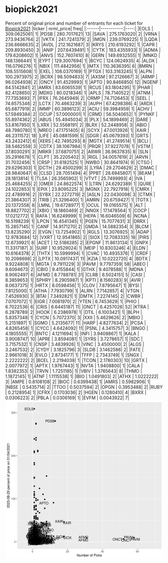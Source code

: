 # biopick2021
Percent of original price and number of entrants for each ticket for [Biopick2021](https://twitter.com/hashtag/Biopick2021)
|ticker |  nrml_price| freq|
|:------|-----------:|----:|
|EOLS   | 309.0625061|    1|
|PDSB   | 280.7017621|   13|
|SAVA   | 275.1763020|    2|
|VRNA   | 273.9436764|    2|
|VKTX   | 241.7241379|    2|
|IMGN   | 239.0769225|    1|
|LQDA   | 236.6666635|    2|
|AVDL   | 212.1621687|    3|
|KRYS   | 210.6193292|    1|
|CAPR   | 209.8930450|    3|
|ANIP   | 207.6439491|    1|
|CYTK   | 183.4355933|    1|
|ADMA   | 179.6208602|    1|
|ANVS   | 152.7607410|    8|
|GERN   | 149.6932555|    1|
|MNKD   | 148.1366441|    1|
|EYPT   | 129.3007694|    1|
|BCYC   | 124.0624935|    4|
|ALDX   | 116.0796276|    1|
|NBIX   | 111.4842956|    1|
|IMTX   | 110.3636395|    6|
|BMRN   | 108.5515608|    1|
|EXEL   | 108.0370169|    1|
|PTGX   | 103.3163245|    1|
|ALPN   | 100.2973975|    2|
|BCRX   |  98.5094833|    7|
|AXSM   |  97.2126667|    3|
|ARMP   |  96.0264938|    2|
|ONCY   |  91.4529993|    1|
|APTO   |  90.8466850|   12|
|NGENF  |  84.5142841|    2|
|AMRX   |  83.6065539|    1|
|RCUS   |  83.1804295|    1|
|PHAR   |  82.4128650|    2|
|MDXG   |  80.0218346|    1|
|APLS   |  78.7140522|    1|
|ATNM   |  77.7353693|    7|
|IFRX   |  76.2645949|    2|
|ORMP   |  74.7126453|    1|
|SEEL   |  74.6575346|    2|
|LCTX   |  70.4663239|    3|
|AUPH   |  67.4298386|    4|
|ARDX   |  65.6877919|    2|
|IMMP   |  60.3896123|    2|
|ACIU   |  59.3984959|    1|
|ACHV   |  57.5949384|    2|
|OCUP   |  57.0000001|    1|
|CRMD   |  56.5040652|    1|
|PYNKF  |  55.8974362|    2|
|ABUS   |  55.4945034|    3|
|PLX    |  54.1899469|    2|
|DARE   |  53.8167950|    1|
|LXRX   |  52.5568191|    2|
|BLRX   |  52.2448958|    3|
|ABIO   |  48.7980780|    1|
|MREO   |  47.1751405|    8|
|SCYX   |  47.0013926|    1|
|XAIR   |  46.2311572|   18|
|LIFE   |  45.0881599|    5|
|SDGR   |  45.0679393|    1|
|GRTS   |  43.2432412|    6|
|XERS   |  42.7495293|    8|
|MGTX   |  41.2749514|    1|
|BCLI   |  38.5462558|    3|
|CDTX   |  38.1067984|    1|
|PRQR   |  37.9227078|    1|
|VSTM   |  37.8030291|    3|
|MRKR   |  37.6870751|    2|
|ARWR   |  36.9637835|    8|
|SLN    |  35.2916678|    1|
|CLPT   |  35.2205402|    3|
|RIGL   |  34.0057619|    2|
|ARVN   |  31.7032456|    1|
|CRSP   |  31.6182525|    1|
|NWBO   |  30.8641974|    9|
|CTSO   |  29.6296303|    1|
|DCTH   |  29.4500299|    3|
|LYRA   |  29.2704629|    2|
|DMAC   |  28.9840647|    6|
|CLSD   |  28.7051494|    4|
|PPBT   |  28.6945807|    1|
|BEAM   |  28.1813814|    1|
|TLSA   |  26.3565902|    1|
|VTVT   |  25.7499993|    4|
|IVA    |  25.4684255|    2|
|OMER   |  24.8622574|    1|
|LTRN   |  24.6292389|    1|
|QURE   |  24.1022853|    1|
|EPIX   |  23.8095225|    3|
|MGNX   |  22.7927918|    1|
|CMRX   |  22.4789916|    2|
|SYBX   |  22.2272719|    2|
|ASLN   |  22.0430098|    3|
|CTMX   |  21.3864307|    3|
|TRIB   |  21.3296400|    1|
|AMRN   |  20.6759427|    1|
|TGTX   |  20.1372558|    8|
|LMNL   |  19.6728977|    1|
|OCUL   |  19.0165575|    1|
|ALT    |  18.8827702|    2|
|XBIO   |  18.1860469|    2|
|NNOX   |  17.1478564|    1|
|COCP   |  17.0212772|    1|
|RAFA   |  16.6249999|    1|
|HEPA   |  16.6046509|    6|
|NCNA   |  16.5198239|    1|
|LPCN   |  16.4541345|    1|
|PGEN   |  15.7077631|    3|
|DRRX   |  15.2857145|    1|
|CANF   |  14.9171270|    2|
|GMDA   |  14.5882354|    3|
|BLCM   |  13.8235290|    2|
|EVGN   |  13.7254902|    1|
|RGLS   |  13.3076925|    3|
|ADAP   |  12.9783684|   12|
|VXRT   |  12.9541865|    2|
|SIOX   |  12.7083335|   18|
|PIRS   |  12.6739921|    8|
|ACET   |  12.5186285|    2|
|EPGNF  |  11.8613134|    1|
|GNPX   |  11.3317187|    3|
|SURF   |  10.9529024|    1|
|MEIP   |  10.8303246|    4|
|ELDN   |  10.6164378|    2|
|THTX   |  10.5999994|    1|
|CVAC   |  10.4935376|    1|
|CRDF   |  10.2098698|    2|
|LPTX   |  10.0917437|   11|
|KZIA   |  10.0222720|    4|
|BDTX   |   9.9224808|    1|
|MGTA   |   9.7911229|    3|
|PAVM   |   9.7797359|   58|
|ABEO   |   9.6094673|    2|
|CBIO   |   9.4155844|    1|
|GTHX   |   9.4078588|    1|
|MDNA   |   8.9062497|    6|
|AFMD   |   8.7788781|   31|
|CLRB   |   8.5024151|    5|
|CASI   |   8.3859653|    1|
|SPHRY  |   8.2905987|    1|
|KPTI   |   8.1560283|    9|
|AVIR   |   8.0637375|    1|
|HRTX   |   8.0598456|    1|
|CLOV   |   7.8795647|    1|
|BYSI   |   7.8125000|    1|
|ATHA   |   7.7930799|    1|
|ALRN   |   7.7142857|    4|
|VTGN   |   7.4526930|    3|
|BTAI   |   7.3492821|    1|
|DMTK   |   7.2274145|    2|
|CWBR   |   7.0707072|    1|
|EIGR   |   7.0081970|    2|
|YTEN   |   6.7453629|    1|
|PHIO   |   6.7022536|    6|
|CRIS   |   6.6445187|   11|
|ONCT   |   6.4257026|   52|
|KTRA   |   6.2878789|    2|
|HOOK   |   6.2386978|    1|
|DTIL   |   6.1003421|    1|
|BLPH   |   5.8357348|    1|
|CYCN   |   5.7072370|    3|
|XXII   |   5.4629626|    2|
|MBIO   |   5.2151897|    1|
|SGMO   |   5.2135677|   11|
|HARP   |   4.8277634|    2|
|PCSA   |   4.8265458|    1|
|CYCC   |   4.6424092|   11|
|PSNL   |   4.3415757|    3|
|BNGO   |   4.1805555|    7|
|BNTC   |   4.1211694|    5|
|INFI   |   3.9408867|    1|
|KALA   |   3.9008747|   10|
|APRE   |   3.8594081|    1|
|SYRS   |   3.7278657|    1|
|SDC    |   3.7157532|    1|
|CNSP   |   3.4839926|    1|
|VINC   |   3.4500000|    2|
|ALGS   |   3.2467532|    2|
|CYDY   |   3.1825796|    3|
|SLDB   |   3.1462586|    2|
|FATE   |   2.9661018|    3|
|EVLO   |   2.8734177|    1|
|TFFP   |   2.7343749|    1|
|SNGX   |   2.2222222|    2|
|BCEL   |   2.2194038|    1|
|TCON   |   2.1780303|   10|
|GRTX   |   2.0077972|    1|
|APTX   |   1.9767443|    1|
|NVTA   |   1.9408800|    1|
|CALA   |   1.8382353|    5|
|TRVN   |   1.7251185|    1|
|VBIV   |   1.3765643|    8|
|THMO   |   1.1872145|    1|
|ATNF   |   1.1115538|    1|
|IBIO   |   1.0491803|    2|
|ATHX   |   1.0222222|    3|
|AMPE   |   0.8108108|    2|
|BIOC   |   0.6399438|    1|
|AMRS   |   0.5982906|    1|
|NBSE   |   0.5435714|    2|
|TTOO   |   0.5037594|    2|
|OPGN   |   0.3953488|    2|
|RUBY   |   0.2128954|    1|
|CFRX   |   0.1703036|    2|
|HGEN   |   0.1280410|    4|
|BXRX   |   0.0306223|    2|
|PBLA   |   0.0306169|    1|
|EVFM   |   0.0043922|    7|
![retvspicks](biopicks.png?raw=true)
